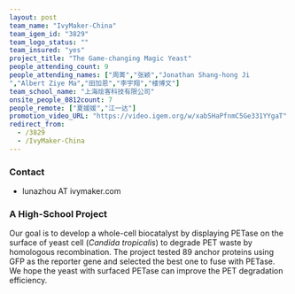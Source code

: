 ```yaml
---
layout: post
team_name: "IvyMaker-China"
team_igem_id: "3829"
team_logo_status: ""
team_insured: "yes"
project_title: "The Game-changing Magic Yeast"
people_attending_count: 9
people_attending_names: ["周菁","张颖","Jonathan Shang-hong Ji
","Albert Ziye Ma","田加恩","李宇翔","楼博文"]
team_school_name: "上海烩客科技有限公司"
onsite_people_0812count: 7
people_remote: ["夏媛媛","江一达"]
promotion_video_URL: "https://video.igem.org/w/xabSHaPfnmC5Ge331YYgaT"
redirect_from:
  - /3829
  - /IvyMaker-China
---
```



### Contact
* lunazhou AT ivymaker.com

### A High-School Project

Our goal is to develop a whole-cell biocatalyst by displaying PETase on the surface of yeast cell (*Candida tropicalis*) to degrade PET waste by homologous recombination. The project tested 89 anchor proteins using GFP as the reporter gene and selected the best one to fuse with PETase. We hope the yeast with surfaced PETase can improve the PET degradation efficiency.
